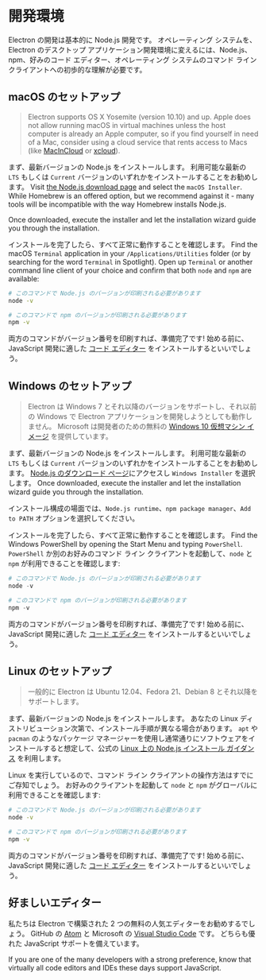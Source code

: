 # 開発環境

Electron の開発は基本的に Node.js 開発です。 オペレーティング システムを、Electron のデスクトップ アプリケーション開発環境に変えるには、Node.js、npm、好みのコード エディター、オペレーティング システムのコマンド ライン クライアントへの初歩的な理解が必要です。

## macOS のセットアップ

> Electron supports OS X Yosemite (version 10.10) and up. Apple does not allow running macOS in virtual machines unless the host computer is already an Apple computer, so if you find yourself in need of a Mac, consider using a cloud service that rents access to Macs (like [MacInCloud](https://www.macincloud.com/) or [xcloud](https://xcloud.me)).

まず、最新バージョンの Node.js をインストールします。 利用可能な最新の `LTS` もしくは `Current` バージョンのいずれかをインストールすることをお勧めします。 Visit [the Node.js download page](https://nodejs.org/en/download/) and select the `macOS Installer`. While Homebrew is an offered option, but we recommend against it - many tools will be incompatible with the way Homebrew installs Node.js.

Once downloaded, execute the installer and let the installation wizard guide you through the installation.

インストールを完了したら、すべて正常に動作することを確認します。 Find the macOS `Terminal` application in your `/Applications/Utilities` folder (or by searching for the word `Terminal` in Spotlight). Open up `Terminal` or another command line client of your choice and confirm that both `node` and `npm` are available:

```sh
# このコマンドで Node.js のバージョンが印刷される必要があります
node -v

# このコマンドで npm のバージョンが印刷される必要があります
npm -v
```

両方のコマンドがバージョン番号を印刷すれば、準備完了です! 始める前に、JavaScript 開発に適した [コード エディター](#a-good-editor) をインストールするといいでしょう。

## Windows のセットアップ

> Electron は Windows 7 とそれ以降のバージョンをサポートし、それ以前の Windows で Electron アプリケーションを開発しようとしても動作しません。 Microsoft は開発者のための無料の [Windows 10 仮想マシン イメージ](https://developer.microsoft.com/en-us/windows/downloads/virtual-machines) を提供しています。

まず、最新バージョンの Node.js をインストールします。 利用可能な最新の `LTS` もしくは `Current` バージョンのいずれかをインストールすることをお勧めします。 [Node.js のダウンロード ページ](https://nodejs.org/en/download/)にアクセスし `Windows Installer` を選択します。 Once downloaded, execute the installer and let the installation wizard guide you through the installation.

インストール構成の場面では、`Node.js runtime`、`npm package manager`、`Add to PATH` オプションを選択してください。

インストールを完了したら、すべて正常に動作することを確認します。 Find the Windows PowerShell by opening the Start Menu and typing `PowerShell`. `PowerShell` か別のお好みのコマンド ライン クライアントを起動して、`node` と `npm` が利用できることを確認します:

```powershell
# このコマンドで Node.js のバージョンが印刷される必要があります
node -v

# このコマンドで npm のバージョンが印刷される必要があります
npm -v
```

両方のコマンドがバージョン番号を印刷すれば、準備完了です! 始める前に、JavaScript 開発に適した [コード エディター](#a-good-editor) をインストールするといいでしょう。

## Linux のセットアップ

> 一般的に Electron は Ubuntu 12.04、Fedora 21、Debian 8 とそれ以降をサポートします。

まず、最新バージョンの Node.js をインストールします。 あなたの Linux ディストリビューション次第で、インストール手順が異なる場合があります。 `apt` や `pacman` のようなパッケージ マネージャーを使用し通常通りにソフトウェアをインストールすると想定して、公式の [Linux 上の Node.js インストール ガイダンス](https://nodejs.org/en/download/package-manager/) を利用します。

Linux を実行しているので、コマンド ライン クライアントの操作方法はすでにご存知でしょう。 お好みのクライアントを起動して `node` と `npm` がグローバルに利用できることを確認します:

```sh
# このコマンドで Node.js のバージョンが印刷される必要があります
node -v

# このコマンドで npm のバージョンが印刷される必要があります
npm -v
```

両方のコマンドがバージョン番号を印刷すれば、準備完了です! 始める前に、JavaScript 開発に適した [コード エディター](#a-good-editor) をインストールするといいでしょう。

## 好ましいエディター

私たちは Electron で構築された 2 つの無料の人気エディターをお勧めするでしょう。 GitHub の [Atom](https://atom.io/) と Microsoft の [Visual Studio Code](https://code.visualstudio.com/) です。 どちらも優れた JavaScript サポートを備えています。

If you are one of the many developers with a strong preference, know that virtually all code editors and IDEs these days support JavaScript.